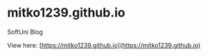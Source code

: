# mitko1239.github.io
SoftUni Blog

View here: [https://mitko1239.github.io](https://mitko1239.github.io)